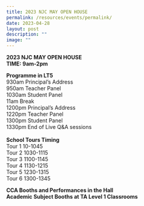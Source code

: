 ```yaml
---
title: 2023 NJC MAY OPEN HOUSE
permalink: /resources/events/permalink/
date: 2023-04-28
layout: post
description: ""
image: ""
---
```

**2023 NJC MAY OPEN HOUSE  
TIME: 9am-2pm**  

**Programme in LT5**  
930am Principal’s Address  
950am Teacher Panel  
1030am Student Panel  
11am Break  
1200pm Principal’s Address  
1220pm Teacher Panel  
1300pm Student Panel  
1330pm End of Live Q&amp;A sessions  
&nbsp;  
**School Tours Timing**  
Tour 1 10-1045  
Tour 2 1030-1115  
Tour 3 1100-1145  
Tour 4 1130-1215  
Tour 5 1230-1315  
Tour 6 1300-1345&nbsp;  
 

**CCA Booths and Performances in the Hall**&nbsp;<br>
**Academic Subject Booths at TA Level 1 Classrooms**